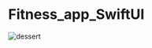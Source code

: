 # Fitness_app_SwiftUI



![dessert](https://user-images.githubusercontent.com/62072824/102344121-74751400-3fc1-11eb-933b-977b62938bca.gif)
